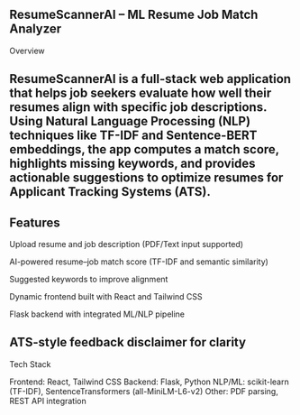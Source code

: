 **ResumeScannerAI – ML Resume Job Match Analyzer**
---
Overview

ResumeScannerAI is a full-stack web application that helps job seekers evaluate how well their resumes align with specific job descriptions. Using Natural Language Processing (NLP) techniques like TF-IDF and Sentence-BERT embeddings, the app computes a match score, highlights missing keywords, and provides actionable suggestions to optimize resumes for Applicant Tracking Systems (ATS).
---
Features
---
Upload resume and job description (PDF/Text input supported)

AI-powered resume–job match score (TF-IDF and semantic similarity)

Suggested keywords to improve alignment

Dynamic frontend built with React and Tailwind CSS

Flask backend with integrated ML/NLP pipeline

ATS-style feedback disclaimer for clarity
---
Tech Stack

Frontend: React, Tailwind CSS
Backend: Flask, Python
NLP/ML: scikit-learn (TF-IDF), SentenceTransformers (all-MiniLM-L6-v2)
Other: PDF parsing, REST API integration
